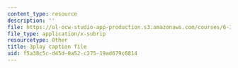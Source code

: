 ```yaml
---
content_type: resource
description: ''
file: https://ol-ocw-studio-app-production.s3.amazonaws.com/courses/6-370-the-battlecode-programming-competition-january-iap-2013/f5a38c5cd45d0a52c27519ad679c6814_dEXo0QyA-Rs.srt
file_type: application/x-subrip
resourcetype: Other
title: 3play caption file
uid: f5a38c5c-d45d-0a52-c275-19ad679c6814
---
```

